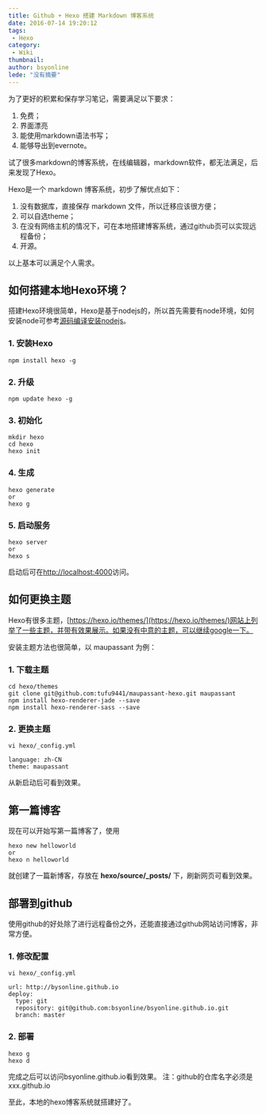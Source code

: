 ```yaml
---
title: Github + Hexo 搭建 Markdown 博客系统
date: 2016-07-14 19:20:12
tags:
 - Hexo
category: 
 - Wiki
thumbnail: 
author: bsyonline
lede: "没有摘要"
---
```




为了更好的积累和保存学习笔记，需要满足以下要求：

1. 免费；
2. 界面漂亮
3. 能使用markdown语法书写；
4. 能够导出到evernote。

试了很多markdown的博客系统，在线编辑器，markdown软件，都无法满足，后来发现了Hexo。


Hexo是一个 markdown 博客系统，初步了解优点如下：

1. 没有数据库，直接保存 markdown 文件，所以迁移应该很方便；
2. 可以自选theme；
3. 在没有网络主机的情况下，可在本地搭建博客系统，通过github页可以实现远程备份；
4. 开源。

以上基本可以满足个人需求。

## 如何搭建本地Hexo环境？

搭建Hexo环境很简单，Hexo是基于nodejs的，所以首先需要有node环境，如何安装node可参考[源码编译安装nodejs](www.aaa.com)。

### 1. 安装Hexo
```shell
npm install hexo -g
```

### 2. 升级
```shell
npm update hexo -g
```

### 3. 初始化
```shell
mkdir hexo
cd hexo
hexo init
```

### 4. 生成
```shell
hexo generate
or
hexo g
```

### 5. 启动服务
```shell
hexo server
or
hexo s
```

启动后可在[http://localhost:4000](http://localhost:4000)访问。

## 如何更换主题

Hexo有很多主题，[https://hexo.io/themes/](https://hexo.io/themes/)网站上列举了一些主题，并带有效果展示。如果没有中意的主题，可以继续google一下。

安装主题方法也很简单，以 maupassant 为例：
### 1. 下载主题
```shell
cd hexo/themes
git clone git@github.com:tufu9441/maupassant-hexo.git maupassant
npm install hexo-renderer-jade --save
npm install hexo-renderer-sass --save
```
### 2. 更换主题
```shell
vi hexo/_config.yml

language: zh-CN
theme: maupassant
```
从新启动后可看到效果。

## 第一篇博客

现在可以开始写第一篇博客了，使用
```shell
hexo new helloworld
or
hexo n helloworld
```
就创建了一篇新博客，存放在 **hexo/source/_posts/** 下，刷新网页可看到效果。

## 部署到github
使用github的好处除了进行远程备份之外，还能直接通过github网站访问博客，非常方便。
### 1. 修改配置
```shell
vi hexo/_config.yml

url: http://bysonline.github.io
deploy:
  type: git
  repository: git@github.com:bsyonline/bsyonline.github.io.git
  branch: master
```
### 2. 部署
```shell
hexo g
hexo d
```

完成之后可以访问bsyonline.github.io看到效果。
注：github的仓库名字必须是xxx.github.io


至此，本地的hexo博客系统就搭建好了。
